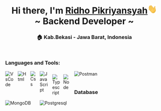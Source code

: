 <div align="center">
  <h1>Hi there, I'm <a href='https://www.instagram.com/roxyzc/'>Ridho Pikriyansyah</a><img src="https://github.com/ABSphreak/ABSphreak/blob/master/gifs/Hi.gif" width="30px" height="30px"><br/>~ Backend Developer ~</h1>
  <h3>🏠 Kab.Bekasi - Jawa Barat, Indonesia</h3>
</div>

<br/>

### Languages and Tools:

<img align="left" alt="VsCode" width="30px" src="https://upload.wikimedia.org/wikipedia/commons/thumb/9/9a/Visual_Studio_Code_1.35_icon.svg/2048px-Visual_Studio_Code_1.35_icon.svg.png" style="padding-right:10px;" />
<img align="left" alt="Html" width="30px" src="https://www.freeiconspng.com/thumbs/html5-icon/html5-icon-1.png" style="padding-right:10px;" />
<img align="left" alt="Css" width="20px" src="https://i.pinimg.com/originals/eb/7e/20/eb7e20e646f5b7ec9ed4f8f78a5dee8f.png" style="padding-right:10px;" />
<img align="left" alt="JavaScript" width="30px" src="https://www.freepnglogos.com/uploads/javascript-png/javascript-shield-logo-icon-2.png" style="padding-right:10px;" />
<img align="left" alt="Typescript" width="25px" src="https://upload.wikimedia.org/wikipedia/commons/thumb/4/4c/Typescript_logo_2020.svg/1200px-Typescript_logo_2020.svg.png" style="padding-right:10px; margin-top: 10px;" />
<img align="left" alt="Node" width="25px" src="https://the-guild.dev/blog-assets/nodejs-esm/nodejs_logo.png" style="padding-right:10px; margin-top: 10px;">
<img  align="left" alt="Postman" width="90px" height="40px" src="https://miro.medium.com/max/1200/1*QOx_tPV5wJnhTzAGhfIiLA.png" style="padding-right:10px; margin-bottom: 10px;">

<br/>
<br/>

### Database
<img align="left" alt="MongoDB" width="100px" height="40px" src="https://upload.wikimedia.org/wikipedia/commons/thumb/9/93/MongoDB_Logo.svg/2560px-MongoDB_Logo.svg.png" style="padding-right:10px;">
<img align="left" alt="Postgresql" width="100px" height="40px" src="https://www.ovhcloud.com/sites/default/files/styles/large_screens_1x/public/2021-09/ECX-1909_Hero_PostgreSQL_600x400%402x.png" style="padding-right:10px;">

<br/>
<br/>
